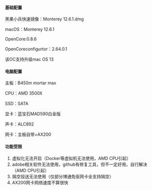 #### 基础配置

黑果小兵快速镜像：Monterey 12.6.1.dmg

macOS：Monterey 12.6.1

OpenCore:0.8.6

OpenCoreconfigurtor：2.64.0.1

该OC支持升级mac OS 13



#### 电脑配置

主板：B450m mortar max

CPU：AMD 3500X

SSD：SATA

显卡：蓝宝石MAD590白金版

声卡：ALC892

网卡：主板自带+AX200



#### 功能受限

1. 虚拟化无法开启（Docker等虚拟机无法使用，AMD CPU引起）
2. adobe相关软件无法使用，github有修复工具，但不一定好用，自行解决（AMD CPU引起）
3. 隔空投送无法使用（仅部分博通免驱网卡全支持隔空）
4. AX200网卡网络速度不算很快
